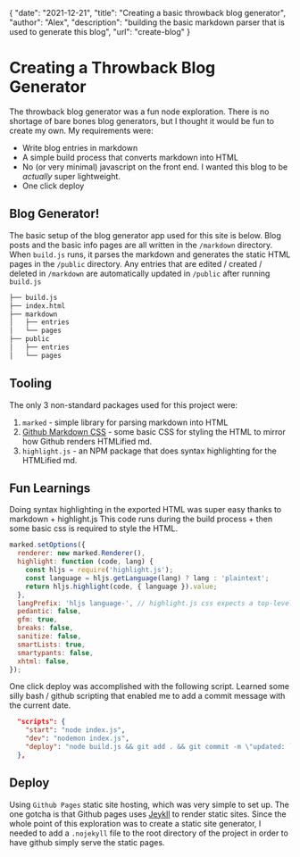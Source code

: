 {
"date": "2021-12-21",
"title": "Creating a basic throwback blog generator",
"author": "Alex",
"description": "building the basic markdown parser that is used to generate this blog",
"url": "create-blog"
}

# Creating a Throwback Blog Generator

The throwback blog generator was a fun node exploration. There is no shortage of bare bones blog generators, but I thought it would be fun to create my own. My requirements were:

- Write blog entries in markdown
- A simple build process that converts markdown into HTML
- No (or very minimal) javascript on the front end. I wanted this blog to be _actually_ super lightweight.
- One click deploy

## Blog Generator!

The basic setup of the blog generator app used for this site is below. Blog posts and the basic info pages are all written in the `/markdown` directory. When `build.js` runs, it parses the markdown and generates the static HTML pages in the `/public` directory. Any entries that are edited / created / deleted in `/markdown` are automatically updated in `/public` after running `build.js`

```bash
├── build.js
├── index.html
├── markdown
│   ├── entries
│   └── pages
├── public
│   ├── entries
│   └── pages
```

## Tooling

The only 3 non-standard packages used for this project were:

1. `marked` - simple library for parsing markdown into HTML
2. [Github Markdown CSS](https://github.com/sindresorhus/github-markdown-css) - some basic CSS for styling the HTML to mirror how Github renders HTMLified md.
3. `highlight.js` - an NPM package that does syntax highlighting for the HTMLified md.

## Fun Learnings

Doing syntax highlighting in the exported HTML was super easy thanks to markdown + highlight.js
This code runs during the build process + then some basic css is required to style the HTML.

```javascript
marked.setOptions({
  renderer: new marked.Renderer(),
  highlight: function (code, lang) {
    const hljs = require('highlight.js');
    const language = hljs.getLanguage(lang) ? lang : 'plaintext';
    return hljs.highlight(code, { language }).value;
  },
  langPrefix: 'hljs language-', // highlight.js css expects a top-level 'hljs' class.
  pedantic: false,
  gfm: true,
  breaks: false,
  sanitize: false,
  smartLists: true,
  smartypants: false,
  xhtml: false,
});
```

One click deploy was accomplished with the following script. Learned some silly bash / github scripting that enabled me to add a commit message with the current date.

```json
  "scripts": {
    "start": "node index.js",
    "dev": "nodemon index.js",
    "deploy": "node build.js && git add . && git commit -m \"updated: `date +'%Y-%m-%d %H:%M:%S'`\" && git push origin master"
  },
```

## Deploy

Using `Github Pages` static site hosting, which was very simple to set up. The one gotcha is that Github pages uses [Jeykll](https://jekyllrb.com/) to render static sites. Since the whole point of this exploration was to create a static site generator, I needed to add a `.nojekyll` file to the root directory of the project in order to have github simply serve the static pages.
